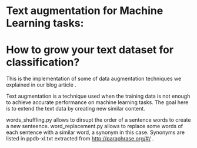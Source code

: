 # Text augmentation for Machine Learning tasks: 
# How to grow your text dataset for classification?


This is the implementation of some of data augmentation techniques we explained in our blog article .

Text augmentation is a technique used when the training data is not enough to achieve accurate performance on machine learning tasks. The goal here is to extend the text data by creating new similar content.

words_shuffling.py allows to dirsupt the order of a sentence words to create a new senteence.
word_replacement.py allows to replace some words of each sentence with a similar word, a synonym in this case. Synonyms are listed in ppdb-xl.txt extracted from http://paraphrase.org/#/ . 
